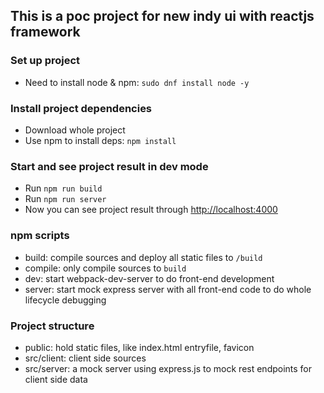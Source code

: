 ## This is a poc project for new indy ui with reactjs framework

### Set up project

* Need to install node & npm: `sudo dnf install node -y`

### Install project dependencies

* Download whole project
* Use npm to install deps: `npm install `

### Start and see project result in dev mode

* Run `npm run build`
* Run `npm run server`
* Now you can see project result through [http://localhost:4000](http://localhost:4000)

### npm scripts

* build: compile sources and deploy all static files to `/build`
* compile: only compile sources to `build`
* dev: start webpack-dev-server to do front-end development
* server: start mock express server with all front-end code to do whole lifecycle debugging

### Project structure

* public: hold static files, like index.html entryfile, favicon
* src/client: client side sources
* src/server: a mock server using express.js to mock rest endpoints for client side data
